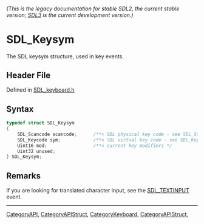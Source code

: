 ###### (This is the legacy documentation for stable SDL2, the current stable version; [SDL3](https://wiki.libsdl.org/SDL3/) is the current development version.)
# SDL_Keysym

The SDL keysym structure, used in key events.

## Header File

Defined in [SDL_keyboard.h](https://github.com/libsdl-org/SDL/blob/SDL2/include/SDL_keyboard.h)

## Syntax

```c
typedef struct SDL_Keysym
{
    SDL_Scancode scancode;      /**< SDL physical key code - see SDL_Scancode for details */
    SDL_Keycode sym;            /**< SDL virtual key code - see SDL_Keycode for details */
    Uint16 mod;                 /**< current key modifiers */
    Uint32 unused;
} SDL_Keysym;
```

## Remarks

If you are looking for translated character input, see the
[SDL_TEXTINPUT](SDL_TEXTINPUT) event.

----
[CategoryAPI](CategoryAPI), [CategoryAPIStruct](CategoryAPIStruct), [CategoryKeyboard](CategoryKeyboard), [CategoryAPIStruct](CategoryAPIStruct), 

